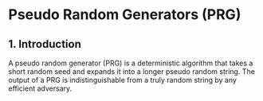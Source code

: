 # Pseudo Random Generators (PRG)

## 1. Introduction

A pseudo random generator (PRG) is a deterministic algorithm that takes a short random seed and expands it into a longer pseudo random string. The output of a PRG is indistinguishable from a truly random string by any efficient adversary.